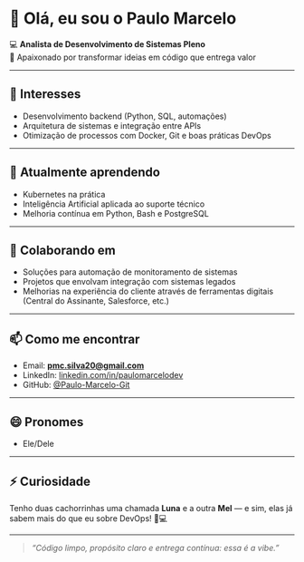 # 👋 Olá, eu sou o Paulo Marcelo

💻 **Analista de Desenvolvimento de Sistemas Pleno**  
🚀 Apaixonado por transformar ideias em código que entrega valor

---

## 👀 Interesses

- Desenvolvimento backend (Python, SQL, automações)
- Arquitetura de sistemas e integração entre APIs
- Otimização de processos com Docker, Git e boas práticas DevOps

---

## 🌱 Atualmente aprendendo

- Kubernetes na prática
- Inteligência Artificial aplicada ao suporte técnico
- Melhoria contínua em Python, Bash e PostgreSQL

---

## 💞️ Colaborando em

- Soluções para automação de monitoramento de sistemas
- Projetos que envolvam integração com sistemas legados
- Melhorias na experiência do cliente através de ferramentas digitais (Central do Assinante, Salesforce, etc.)

---

## 📫 Como me encontrar

- Email: **pmc.silva20@gmail.com**
- LinkedIn: [linkedin.com/in/paulomarcelodev]([https://www.linkedin.com/in/paulomarcelodev](https://www.linkedin.com/in/paulo-marcelo-cardoso-da-silva-bb1591217/))
- GitHub: [@Paulo-Marcelo-Git](https://github.com/Paulo-Marcelo-Git)

---

## 😄 Pronomes

- Ele/Dele

---

## ⚡ Curiosidade

Tenho duas cachorrinhas uma chamada **Luna** e a outra **Mel** — e sim, elas já sabem mais do que eu sobre DevOps! 🐶💻

---

> _“Código limpo, propósito claro e entrega contínua: essa é a vibe.”_

